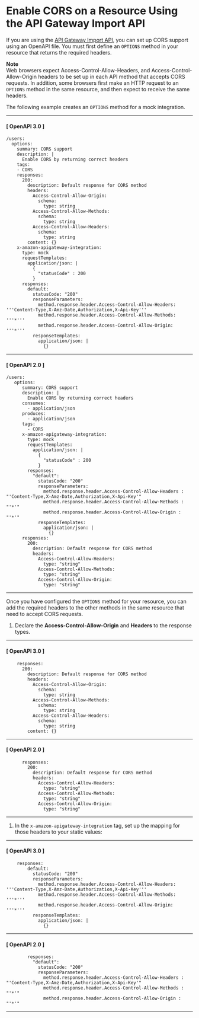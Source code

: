 # Enable CORS on a Resource Using the API Gateway Import API<a name="enable-cors-for-resource-using-swagger-importer-tool"></a>

If you are using the [API Gateway Import API](api-gateway-import-api.md), you can set up CORS support using an OpenAPI file\. You must first define an `OPTIONS` method in your resource that returns the required headers\.

**Note**  
Web browsers expect Access\-Control\-Allow\-Headers, and Access\-Control\-Allow\-Origin headers to be set up in each API method that accepts CORS requests\. In addition, some browsers first make an HTTP request to an `OPTIONS` method in the same resource, and then expect to receive the same headers\.

The following example creates an `OPTIONS` method for a mock integration\.

------
#### [ OpenAPI 3\.0 ]

```
/users:
  options:
    summary: CORS support
    description: |
      Enable CORS by returning correct headers
    tags:
    - CORS
    responses:
      200:
        description: Default response for CORS method
        headers:
          Access-Control-Allow-Origin:
            schema:
              type: string
          Access-Control-Allow-Methods:
            schema:
              type: string
          Access-Control-Allow-Headers:
            schema:
              type: string
        content: {}
    x-amazon-apigateway-integration:
      type: mock
      requestTemplates:
        application/json: |
          {
            "statusCode" : 200
          }
      responses:
        default:
          statusCode: "200"
          responseParameters:
            method.response.header.Access-Control-Allow-Headers: '''Content-Type,X-Amz-Date,Authorization,X-Api-Key'''
            method.response.header.Access-Control-Allow-Methods: '''*'''
            method.response.header.Access-Control-Allow-Origin: '''*'''
          responseTemplates:
            application/json: |
              {}
```

------
#### [ OpenAPI 2\.0 ]

```
/users: 
   options:
      summary: CORS support
      description: |
        Enable CORS by returning correct headers
      consumes:
        - application/json
      produces:
        - application/json
      tags:
        - CORS
      x-amazon-apigateway-integration:
        type: mock
        requestTemplates:
          application/json: |
            {
              "statusCode" : 200
            }
        responses:
          "default":
            statusCode: "200"
            responseParameters:
              method.response.header.Access-Control-Allow-Headers : "'Content-Type,X-Amz-Date,Authorization,X-Api-Key'"
              method.response.header.Access-Control-Allow-Methods : "'*'"
              method.response.header.Access-Control-Allow-Origin : "'*'"
            responseTemplates:
              application/json: |
                {}
      responses:
        200:
          description: Default response for CORS method
          headers:
            Access-Control-Allow-Headers:
              type: "string"
            Access-Control-Allow-Methods:
              type: "string"
            Access-Control-Allow-Origin:
              type: "string"
```

------

Once you have configured the `OPTIONS` method for your resource, you can add the required headers to the other methods in the same resource that need to accept CORS requests\.

1. Declare the **Access\-Control\-Allow\-Origin** and **Headers** to the response types\.

------
#### [ OpenAPI 3\.0 ]

   ```
       responses:
         200:
           description: Default response for CORS method
           headers:
             Access-Control-Allow-Origin:
               schema:
                 type: string
             Access-Control-Allow-Methods:
               schema:
                 type: string
             Access-Control-Allow-Headers:
               schema:
                 type: string
           content: {}
   ```

------
#### [ OpenAPI 2\.0 ]

   ```
         responses:
           200:
             description: Default response for CORS method
             headers:
               Access-Control-Allow-Headers:
                 type: "string"
               Access-Control-Allow-Methods:
                 type: "string"
               Access-Control-Allow-Origin:
                 type: "string"
   ```

------

1. In the `x-amazon-apigateway-integration` tag, set up the mapping for those headers to your static values:

------
#### [ OpenAPI 3\.0 ]

   ```
       responses:
           default:
             statusCode: "200"
             responseParameters:
               method.response.header.Access-Control-Allow-Headers: '''Content-Type,X-Amz-Date,Authorization,X-Api-Key'''
               method.response.header.Access-Control-Allow-Methods: '''*'''
               method.response.header.Access-Control-Allow-Origin: '''*'''
             responseTemplates:
               application/json: |
                 {}
   ```

------
#### [ OpenAPI 2\.0 ]

   ```
           responses:
             "default":
               statusCode: "200"
               responseParameters:
                 method.response.header.Access-Control-Allow-Headers : "'Content-Type,X-Amz-Date,Authorization,X-Api-Key'"
                 method.response.header.Access-Control-Allow-Methods : "'*'"
                 method.response.header.Access-Control-Allow-Origin : "'*'"
   ```

------